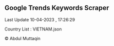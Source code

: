 

## Google Trends Keywords Scraper 
 
Last Update 10-04-2023 , 17:26:29

Country List :
VIETNAM.json



© Abdul Muttaqin 
